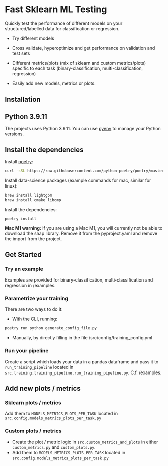 # Fast Sklearn ML Testing
Quickly test the performance of different models on your structured/labelled data for classification or regression.
- Try different models
- Cross validate, hyperoptimize and get performance on validation and test sets
- Different metrics/plots (mix of sklearn and custom metrics/plots) specific to each task (binary-classification, multi-classification, regression) 

- Easily add new models, metrics or plots.

## Installation

## Python 3.9.11
The projects uses Python 3.9.11. You can use [pyenv](https://github.com/pyenv/pyenv) to manage your Python versions.

## Install the dependencies

Install [poetry](https://python-poetry.org/docs/#installation):
```bash
curl -sSL https://raw.githubusercontent.com/python-poetry/poetry/master/get-poetry.py | python - --version 1.1.13
```

Install data-science packages (example commands for mac, similar for linux):
```bash
brew install lightgbm
brew install cmake libomp
```

Install the dependencies:
```bash
poetry install
```

**Mac M1 warning:** If you are using a Mac M1, you will currently not be able to download the shap library. Remove it from
the pyproject.yaml and remove the import from the project.


## Get Started

### Try an example
Examples are provided for binary-classification, multi-classification and regression in /examples.

### Parametrize your training
There are two ways to do it:
- With the CLI, running:
```bash
poetry run python generate_config_file.py
```

- Manually, by directly filling in the file /src/config/training_config.yml

### Run your pipeline
Create a script which loads your data in a pandas dataframe and pass it to `run_training_pipeline`
located in `src.training.training_pipeline.run_training_pipeline.py`. C.f. /examples.

## Add new plots / metrics

### Sklearn plots / metrics
Add them to `MODELS_METRICS_PLOTS_PER_TASK` located in `src.config.models_metrics_plots_per_task.py`

### Custom plots / metrics
- Create the plot / metric logic in `src.custom_metrics_and_plots` in either `custom_metrics.py` and 
`custom_plots.py`.
- Add them to `MODELS_METRICS_PLOTS_PER_TASK` located in `src.config.models_metrics_plots_per_task.py`
